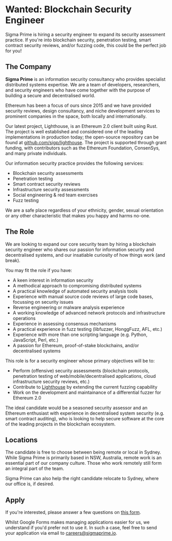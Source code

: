 # Wanted: Blockchain Security Engineer

Sigma Prime is hiring a security engineer to expand its security assessment
practice. If you're into blockchain security, penetration testing, smart
contract security reviews, and/or fuzzing code, this could be the perfect job
for you!

## The Company

**Sigma Prime** is an information security consultancy who provides specialist
distributed systems expertise. We are a team of developers, researchers, and security
engineers who have come together with the purpose of building a secure and
decentralised world.

Ethereum has been a focus of ours since 2015 and we have provided security
reviews, design consultancy, and niche development services to prominent
companies in the space, both locally and internationally.

Our latest project, Lighthouse, is an Ethereum 2.0 client built using Rust.
The project is well established and considered one of the leading implementations in production today; the open-source repository can be found at [github.com/sigp/lighthouse](https://github.com/sigp/lighthouse). The project is supported through grant funding, with contributors such as the Ethereum Foundation, ConsenSys, and many private individuals.

Our information security practice provides the following services:

* Blockchain security assessments
* Penetration testing
* Smart contract security reviews
* Infrastructure security assessments
* Social engineering & red team exercises
* Fuzz testing

We are a safe place regardless of your ethnicity, gender, sexual orientation or any other characteristic that makes you happy and harms no-one.

## The Role

We are looking to expand our core security team by hiring a blockchain security
engineer who shares our passion for information security and decentralised
systems, and our insatiable curiosity of how things work (and break).

You may fit the role if you have:

* A keen interest in information security
* A methodical approach to compromising distributed systems
* A practical knowledge of automated security analysis tools
* Experience with manual source code reviews of large code bases, focussing on security issues
* Reverse engineering or malware analysis experience
* A working knowledge of advanced network protocols and infrastructure operations
* Experience in assessing consensus mechanisms
* A practical experience in fuzz testing (libfuzzer, HonggFuzz, AFL, etc.)
* Experience with more than one scripting language (e.g. Python, JavaScript, Perl, etc.)
* A passion for Ethereum, proof-of-stake blockchains, and/or decentralised systems

This role is for a security engineer whose primary objectives will be to:

* Perform (offensive) security assessments (blockchain protocols, penetration testing of web/mobile/decentralised applications, cloud infrastructure security reviews, etc.)
* Contribute to [Lighthouse](https://github.com/sigp/lighthouse) by extending the current fuzzing capability
* Work on the development and maintainance of a differential fuzzer for Ethereum 2.0

The ideal candidate would be a seasoned security assessor and an Ethereum enthusiast with experience in decentralised system security (e.g. smart contract auditing), who is looking to help secure software at the core of the leading projects in the blockchain ecosystem.

## Locations

The candidate is free to choose between being remote or local in Sydney. While Sigma Prime is primarily based in NSW, Australia, remote work is an essential part of our company culture. Those who work remotely still form an integral part of the team.

Sigma Prime can also help the right candidate relocate to Sydney, where our office is, if desired.

## Apply

If you're interested, please answer a few questions on [this form](https://forms.gle/juvZ7LWcQD7SVYQA6).

Whilst Google Forms makes managing applications easier for us, we understand if you'd prefer not to use it. In such a case, feel free to send your application via email to [careers@sigmaprime.io](mailto:careers@sigmaprime.io).
